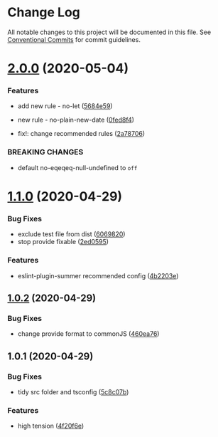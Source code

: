 # Change Log

All notable changes to this project will be documented in this file.
See [Conventional Commits](https://conventionalcommits.org) for commit guidelines.

# [2.0.0](https://github.com/1natsu172/eslint-summer/compare/v1.1.0...v2.0.0) (2020-05-04)


### Features

* add new rule - no-let ([5684e59](https://github.com/1natsu172/eslint-summer/commit/5684e598b15f252ac3537c163ec3e1abf97a7288))
* new rule - no-plain-new-date ([0fed8f4](https://github.com/1natsu172/eslint-summer/commit/0fed8f47a5b02e665c0813d9c34a3353eacd2b4f))


* fix!: change recommended rules ([2a78706](https://github.com/1natsu172/eslint-summer/commit/2a7870619070c6e71c538d1dd5d97213da043784))


### BREAKING CHANGES

* default  no-eqeqeq-null-undefined to `off`





# [1.1.0](https://github.com/1natsu172/eslint-summer/compare/v1.0.2...v1.1.0) (2020-04-29)


### Bug Fixes

* exclude test file from dist ([6069820](https://github.com/1natsu172/eslint-summer/commit/6069820e0b4235cc364e69f574de824a23b71ccd))
* stop provide fixable ([2ed0595](https://github.com/1natsu172/eslint-summer/commit/2ed059581f3ea0f8a672ffd909d10149910e3400))


### Features

* eslint-plugin-summer recommended config ([4b2203e](https://github.com/1natsu172/eslint-summer/commit/4b2203e8618ba0340a2053f7ce2b30cf2575cf89))





## [1.0.2](https://github.com/1natsu172/eslint-summer/compare/v1.0.1...v1.0.2) (2020-04-29)


### Bug Fixes

* change provide format  to commonJS ([460ea76](https://github.com/1natsu172/eslint-summer/commit/460ea76525b6b1353ce4193ad84d0bc3123315a0))





## 1.0.1 (2020-04-29)


### Bug Fixes

* tidy src folder and tsconfig ([5c8c07b](https://github.com/1natsu172/eslint-summer/commit/5c8c07bbf63c05527191b88565fdb25f6315ad1d))


### Features

* high tension ([4f20f6e](https://github.com/1natsu172/eslint-summer/commit/4f20f6ecbf9f0059dd36c4922a2c07ef320dbdbc))
